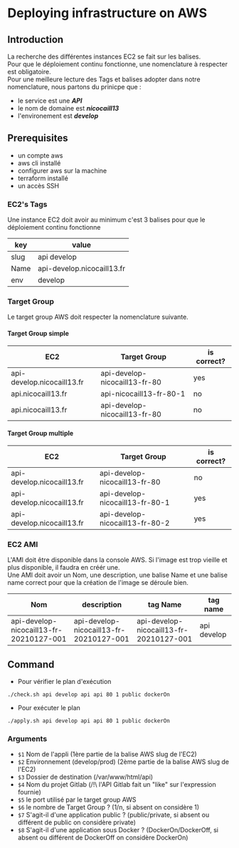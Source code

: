 # Deploying infrastructure on AWS

## Introduction
La recherche des différentes instances EC2 se fait sur les balises.  
Pour que le déploiement continu fonctionne, une nomenclature à respecter est obligatoire.  
Pour une meilleure lecture des Tags et balises adopter dans notre nomenclature, nous partons du prinicpe que :
* le service est une ***API***
* le nom de domaine est ***nicocaill13***
* l'environement est ***develop***

## Prerequisites
* un compte aws
* aws cli installé
* configurer aws sur la machine
* terraform installé
* un accès SSH

### EC2's Tags
Une instance EC2 doit avoir au minimum c'est 3 balises pour que le déploiement continu fonctionne

| key | value | 
| ------------ | ----------- | 
|slug | api develop |
|Name | api-develop.nicocaill13.fr |
|env | develop | 


### Target Group
Le target group AWS doit respecter la nomenclature suivante.

#### Target Group simple
| EC2 | Target Group | is correct? |
| ------------ | ----------- | -----------|
|api-develop.nicocaill13.fr | api-develop-nicocaill13-fr-80 | yes |
|api.nicocaill13.fr | api-nicocaill13-fr-80-1 | no |
|api.nicocaill13.fr | api-develop-nicocaill13-fr-80 | no |

#### Target Group multiple
| EC2 | Target Group | is correct? |
| ------------ | ----------- | -----------|
|api-develop.nicocaill13.fr | api-develop-nicocaill13-fr-80 | no |
|api-develop.nicocaill13.fr | api-develop-nicocaill13-fr-80-1 | yes |
|api-develop.nicocaill13.fr | api-develop-nicocaill13-fr-80-2 | yes |


### EC2 AMI

L'AMI doit être disponible dans la console AWS. Si l'image est trop vieille et plus disponible, il faudra en créér une.    
Une AMI doit avoir un Nom, une description, une balise Name et une balise name correct pour que la création de l'image se déroule bien.

| Nom | description | tag Name | tag name |
| ------------ | ------------ | ------------ | ------------ | 
|api-develop-nicocaill13-fr-20210127-001 | api-develop-nicocaill13-fr-20210127-001 | api-develop-nicocaill13-fr-20210127-001 | api develop|

## Command
* Pour vérifier le plan d'exécution
```shell script
./check.sh api develop api api 80 1 public dockerOn 
```
* Pour exécuter le plan
```shell script
./apply.sh api develop api api 80 1 public dockerOn 
```

### Arguments
* `$1` Nom de l'appli (1ère partie de la balise AWS slug de l'EC2)
* `$2` Environnement (develop/prod) (2ème partie de la balise AWS slug de l'EC2)
* `$3` Dossier de destination (/var/www/html/api)
* `$4` Nom du projet Gitlab (/!\ l'API Gitlab fait un "like" sur l'expression fournie)
* `$5` le port utilisé par le target group AWS
* `$6` le nombre de Target Group ? (1/n, si absent on considère 1)
* `$7` S'agit-il d'une application public ? (public/private, si absent ou différent de public on considère private)
* `$8` S'agit-il d'une application sous Docker ? (DockerOn/DockerOff, si absent ou différent de DockerOff on considère DockerOn)